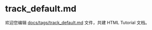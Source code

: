 track_default.md
===

欢迎您编辑 <a target="__blank" href="https://github.com/jaywcjlove/html-tutorial/blob/master/docs/tags/track_default.md">docs/tags/track_default.md</a> 文件，共建 HTML Tutorial 文档。